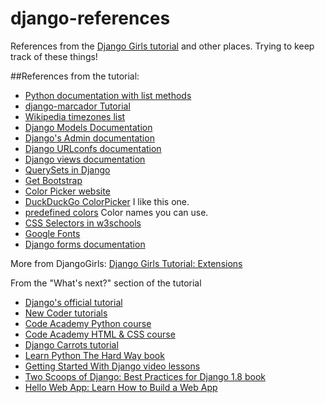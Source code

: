 # django-references
References from the [Django Girls tutorial](http://tutorial.djangogirls.org/en/index.html) and other places. 
Trying to keep track of these things!

##References from the tutorial:
- [Python documentation with list methods](https://docs.python.org/3/tutorial/datastructures.html)
- [django-marcador Tutorial](http://django-marcador.keimlink.de/)
- [Wikipedia timezones list](http://en.wikipedia.org/wiki/List_of_tz_database_time_zones)
- [Django Models Documentation](https://docs.djangoproject.com/en/1.8/ref/models/fields/#field-types)
- [Django's Admin documentation](https://docs.djangoproject.com/en/1.8/ref/contrib/admin/)
- [Django URLconfs documentation](https://docs.djangoproject.com/en/1.8/topics/http/urls/)
- [Django views documentation](https://docs.djangoproject.com/en/1.8/topics/http/views/)
- [QuerySets in Django](https://docs.djangoproject.com/en/1.8/ref/models/querysets/)
- [Get Bootstrap](http://getbootstrap.com/)
- [Color Picker website](http://www.colorpicker.com/)
- [DuckDuckGo ColorPicker](https://duckduckgo.com/?q=color+picker&ia=colorpicker) I like this one.
- [predefined colors](http://www.w3schools.com/cssref/css_colornames.asp) Color names you can use.
- [CSS Selectors in w3schools](http://www.w3schools.com/cssref/css_selectors.asp)
- [Google Fonts](https://www.google.com/fonts)
- [Django forms documentation](https://docs.djangoproject.com/en/1.8/topics/forms/)



More from DjangoGirls: [Django Girls Tutorial: Extensions](http://djangogirls.gitbooks.io/django-girls-tutorial-extensions/)

From the "What's next?" section of the tutorial
- [Django's official tutorial](https://docs.djangoproject.com/en/1.8/intro/tutorial01/)
- [New Coder tutorials](http://newcoder.io/tutorials/)
- [Code Academy Python course](http://www.codecademy.com/en/tracks/python)
- [Code Academy HTML & CSS course](http://www.codecademy.com/tracks/web)
- [Django Carrots tutorial](https://github.com/ggcarrots/django-carrots)
- [Learn Python The Hard Way book](http://learnpythonthehardway.org/book/)
- [Getting Started With Django video lessons](http://gettingstartedwithdjango.com/)
- [Two Scoops of Django: Best Practices for Django 1.8 book](http://twoscoopspress.com/products/two-scoops-of-django-1-8)
- [Hello Web App: Learn How to Build a Web App](https://hellowebapp.com/)
